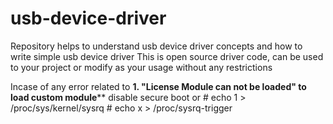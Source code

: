 # usb-device-driver
Repository helps to understand usb device driver concepts and how to write simple usb device driver
This is open source driver code, can be used to your project or modify as your usage without any restrictions

Incase of any  error related to
**1. "License Module can not be loaded" to load custom module****
      disable secure boot 
              or
      # echo 1 > /proc/sys/kernel/sysrq
      # echo x > /proc/sysrq-trigger

